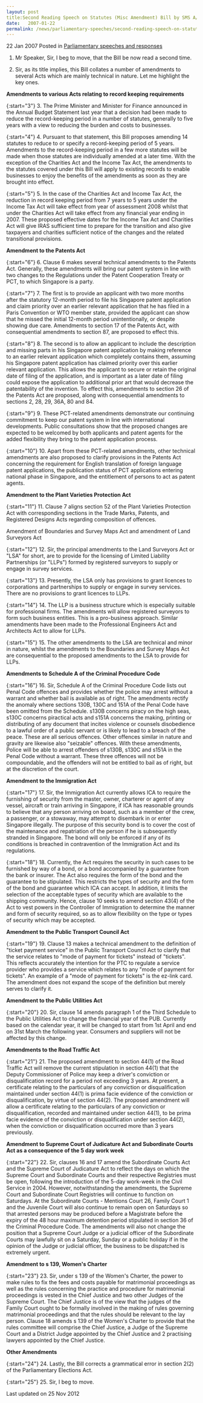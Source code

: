 ```yaml
---
layout: post
title:Second Reading Speech on Statutes (Misc Amendment) Bill by SMS A/P Ho Peng Kee, 22 Jan 2007
date:   2007-01-22
permalink: /news/parliamentary-speeches/second-reading-speech-on-statutes-misc-amendment-bill-by-sms-a-p-ho-peng-kee-22-jan-2007
---
```


22 Jan 2007 Posted in [Parliamentary speeches and responses](/news/parliamentary-speeches)

1. Mr Speaker, Sir, I beg to move, that the Bill be now read a second time.

2. Sir, as its title implies, this Bill collates a number of amendments to several Acts which are mainly technical in nature. Let me highlight the key ones. 


**Amendments to various Acts relating to record keeping requirements**

{:start="3"}
3. The Prime Minister and Minister for Finance announced in the Annual Budget Statement last year that a decision had been made to reduce the record-keeping period in a number of statutes, generally to five years with a view to reducing the burden and costs to businesses.

{:start="4"}
4. Pursuant to that statement, this Bill proposes amending 14 statutes to reduce to or specify a record-keeping period of 5 years. Amendments to the record-keeping period in a few more statutes will be made when those statutes are individually amended at a later time. With the exception of the Charities Act and the Income Tax Act, the amendments to the statutes covered under this Bill will apply to existing records to enable businesses to enjoy the benefits of the amendments as soon as they are brought into effect.

{:start="5"}
5. In the case of the Charities Act and Income Tax Act, the reduction in record keeping period from 7 years to 5 years under the Income Tax Act will take effect from year of assessment 2008 whilst that under the Charities Act will take effect from any financial year ending in 2007. These proposed effective dates for the Income Tax Act and Charities Act will give IRAS sufficient time to prepare for the transition and also give taxpayers and charities sufficient notice of the changes and the related transitional provisions.



**Amendment to the Patents Act**

{:start="6"}
6. Clause 6 makes several technical amendments to the Patents Act. Generally, these amendments will bring our patent system in line with two changes to the Regulations under the Patent Cooperation Treaty or PCT, to which Singapore is a party. 

{:start="7"}
7. The first is to provide an applicant with two more months after the statutory 12-month period to file his Singapore patent application and claim priority over an earlier relevant application that he has filed in a Paris Convention or WTO member state, provided the applicant can show that he missed the initial 12-month period unintentionally, or despite showing due care. Amendments to section 17 of the Patents Act, with consequential amendments to section 87, are proposed to effect this.

{:start="8"}
8. The second is to allow an applicant to include the description and missing parts in his Singapore patent application by making reference to an earlier relevant application which completely contains them, assuming his Singapore patent application has claimed priority over this earlier relevant application. This allows the applicant to secure or retain the original date of filing of the application, and is important as a later date of filing could expose the application to additional prior art that would decrease the patentability of the invention. To effect this, amendments to section 26 of the Patents Act are proposed, along with consequential amendments to sections 2, 28, 29, 36A, 80 and 84. 

{:start="9"}
9. These PCT-related amendments demonstrate our continuing commitment to keep our patent system in line with international developments. Public consultations show that the proposed changes are expected to be welcomed by both applicants and patent agents for the added flexibility they bring to the patent application process.

{:start="10"}
10. Apart from these PCT-related amendments, other technical amendments are also proposed to clarify provisions in the Patents Act concerning the requirement for English translation of foreign language patent applications, the publication status of PCT applications entering national phase in Singapore, and the entitlement of persons to act as patent agents.


**Amendment to the Plant Varieties Protection Act**

{:start="11"}
11. Clause 7 aligns section 52 of the Plant Varieties Protection Act with corresponding sections in the Trade Marks, Patents, and Registered Designs Acts regarding composition of offences.

Amendment of Boundaries and Survey Maps Act and amendment of Land Surveyors Act 

{:start="12"}
12. Sir, the principal amendments to the Land Surveyors Act or "LSA" for short, are to provide for the licensing of Limited Liability Partnerships (or "LLPs") formed by registered surveyors to supply or engage in survey services. 

{:start="13"}
13. Presently, the LSA only has provisions to grant licences to corporations and partnerships to supply or engage in survey services. There are no provisions to grant licences to LLPs. 

{:start="14"}
14. The LLP is a business structure which is especially suitable for professional firms. The amendments will allow registered surveyors to form such business entities. This is a pro-business approach. Similar amendments have been made to the Professional Engineers Act and Architects Act to allow for LLPs. 

{:start="15"}
15. The other amendments to the LSA are technical and minor in nature, whilst the amendments to the Boundaries and Survey Maps Act are consequential to the proposed amendments to the LSA to provide for LLPs.


**Amendments to Schedule A of the Criminal Procedure Code**

{:start="16"}
16. Sir, Schedule A of the Criminal Procedure Code lists out Penal Code offences and provides whether the police may arrest without a warrant and whether bail is available as of right. The amendments rectify the anomaly where sections 130B, 130C and 151A of the Penal Code have been omitted from the Schedule. s130B concerns piracy on the high seas, s130C concerns piractical acts and s151A concerns the making, printing or distributing of any document that incites violence or counsels disobedience to a lawful order of a public servant or is likely to lead to a breach of the peace. These are all serious offences. Other offences similar in nature and gravity are likewise also "seizable" offences. With these amendments, Police will be able to arrest offenders of s130B, s130C and s151A in the Penal Code without a warrant. These three offences will not be compoundable, and the offenders will not be entitled to bail as of right, but at the discretion of the court.



**Amendment to the Immigration Act**

{:start="17"}
17. Sir, the Immigration Act currently allows ICA to require the furnishing of security from the master, owner, charterer or agent of any vessel, aircraft or train arriving in Singapore, if ICA has reasonable grounds to believe that any person arriving on board, such as a member of the crew, a passenger, or a stowaway, may attempt to disembark in or enter Singapore illegally. The purpose of this security bond is to cover the cost of the maintenance and repatriation of the person if he is subsequently stranded in Singapore. The bond will only be enforced if any of its conditions is breached in contravention of the Immigration Act and its regulations.

{:start="18"}
18. Currently, the Act requires the security in such cases to be furnished by way of a bond, or a bond accompanied by a guarantee from the bank or insurer. The Act also requires the form of the bond and the guarantee to be stipulated. This restricts the types of security and the form of the bond and guarantee which ICA can accept. In addition, it limits the selection of the acceptable types of security which are available to the shipping community. Hence, clause 10 seeks to amend section 43(4) of the Act to vest powers in the Controller of Immigration to determine the manner and form of security required, so as to allow flexibility on the type or types of security which may be accepted.

**Amendment to the Public Transport Council Act**

{:start="19"}
19. Clause 13 makes a technical amendment to the definition of "ticket payment service" in the Public Transport Council Act to clarify that the service relates to "mode of payment for tickets" instead of "tickets". This reflects accurately the intention for the PTC to regulate a service provider who provides a service which relates to any "mode of payment for tickets". An example of a "mode of payment for tickets" is the ez-link card. The amendment does not expand the scope of the definition but merely serves to clarify it. 



**Amendment to the Public Utilities Act**

{:start="20"}
20. Sir, clause 14 amends paragraph 1 of the Third Schedule to the Public Utilities Act to change the financial year of the PUB. Currently based on the calendar year, it will be changed to start from 1st April and end on 31st March the following year. Consumers and suppliers will not be affected by this change. 


**Amendments to the Road Traffic Act**

{:start="21"}
21. The proposed amendment to section 44(1) of the Road Traffic Act will remove the current stipulation in section 44(1) that the Deputy Commissioner of Police may keep a driver's conviction or disqualification record for a period not exceeding 3 years. At present, a certificate relating to the particulars of any conviction or disqualification maintained under section 44(1) is prima facie evidence of the conviction or disqualification, by virtue of section 44(2). The proposed amendment will allow a certificate relating to the particulars of any conviction or disqualification, recorded and maintained under section 44(1), to be prima facie evidence of the conviction or disqualification under section 44(2), when the conviction or disqualification occurred more than 3 years previously. 

**Amendment to Supreme Court of Judicature Act and Subordinate Courts Act as a consequence of the 5 day work week**

{:start="22"}
22. Sir, clauses 16 and 17 amend the Subordinate Courts Act and the Supreme Court of Judicature Act to reflect the days on which the Supreme Court and Subordinate Courts and their respective Registries must be open, following the introduction of the 5-day work-week in the Civil Service in 2004. However, notwithstanding the amendments, the Supreme Court and Subordinate Court Registries will continue to function on Saturdays. At the Subordinate Courts - Mentions Court 26, Family Court 1 and the Juvenile Court will also continue to remain open on Saturdays so that arrested persons may be produced before a Magistrate before the expiry of the 48 hour maximum detention period stipulated in section 36 of the Criminal Procedure Code. The amendments will also not change the position that a Supreme Court Judge or a judicial officer of the Subordinate Courts may lawfully sit on a Saturday, Sunday or a public holiday if in the opinion of the Judge or judicial officer, the business to be dispatched is extremely urgent.


**Amendment to s 139, Women's Charter**

{:start="23"}
23. Sir, under s 139 of the Women's Charter, the power to make rules to fix the fees and costs payable for matrimonial proceedings as well as the rules concerning the practice and procedure for matrimonial proceedings is vested in the Chief Justice and two other Judges of the Supreme Court. The Chief Justice is of the view that the judges of the Family Court ought to be formally involved in the making of rules governing matrimonial proceedings and that the rules should be relevant to the lay person. Clause 18 amends s 139 of the Women's Charter to provide that the rules committee will comprise the Chief Justice, a Judge of the Supreme Court and a District Judge appointed by the Chief Justice and 2 practising lawyers appointed by the Chief Justice. 

**Other Amendments**

{:start="24"}
24. Lastly, the Bill corrects a grammatical error in section 2(2) of the Parliamentary Elections Act. 

{:start="25"}
25. Sir, I beg to move.


<p class="right-side-updated">Last updated on 25 Nov 2012</p> 
